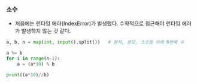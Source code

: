 ### 소수

- 처음에는 런타임 에러(IndexError)가 발생했다. 수학적으로 접근해야 런타임 에러가 발생하지 않는 것 같다.

```python
a, b, n = map(int, input().split())   # 분자, 분모, 소숫점 아래 N번째 수

a %= b
for i in range(n-1):
    a = (a*10) % b

print((a*10)//b)
```

